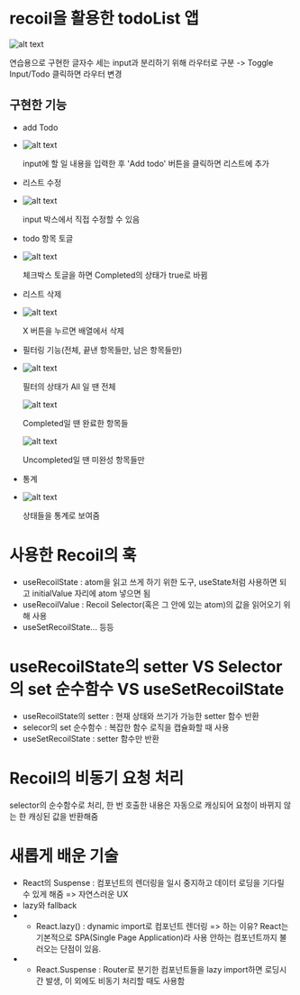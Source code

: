 # recoil을 활용한 todoList 앱

![alt text](image.png)

연습용으로 구현한 글자수 세는 input과 분리하기 위해 라우터로 구분 -> Toggle Input/Todo 클릭하면 라우터 변경

## 구현한 기능

-   add Todo
-   
    ![alt text](image-1.png)
    
    input에 할 일 내용을 입력한 후 'Add todo' 버튼을 클릭하면 리스트에 추가
    
-   리스트 수정
-   
    ![alt text](image-2.png)
    
    input 박스에서 직접 수정할 수 있음
    
-   todo 항목 토글
-   
    ![alt text](image-3.png)
    
    체크박스 토글을 하면 Completed의 상태가 true로 바뀜
    
-   리스트 삭제
-   
    ![alt text](image-4.png)
    
    X 버튼을 누르면 배열에서 삭제
    
-   필터링 기능(전체, 끝낸 항목들만, 남은 항목들만)
-   
    ![alt text](image-5.png)
    
    필터의 상태가 All 일 땐 전체
    
    ![alt text](image-6.png)
    
    Completed일 땐 완료한 항목들
    
    ![alt text](image-7.png)
    
    Uncompleted일 땐 미완성 항목들만
    
-   통계
-   
    ![alt text](image-8.png)
    
    상태들을 통계로 보여줌

# 사용한 Recoil의 훅

-   useRecoilState : atom을 읽고 쓰게 하기 위한 도구, useState처럼 사용하면 되고 initialValue 자리에 atom 넣으면 됨
-   useRecoilValue : Recoil Selector(혹은 그 안에 있는 atom)의 값을 읽어오기 위해 사용
-   useSetRecoilState... 등등

# useRecoilState의 setter VS Selector의 set 순수함수 VS useSetRecoilState

-   useRecoilState의 setter : 현재 상태와 쓰기가 가능한 setter 함수 반환
-   selecor의 set 순수함수 : 복잡한 함수 로직을 캡슐화할 때 사용
-   useSetRecoilState : setter 함수만 반환

# Recoil의 비동기 요청 처리

selector의 순수함수로 처리, 한 번 호출한 내용은 자동으로 캐싱되어 요청이 바뀌지 않는 한 캐싱된 값을 반환해줌

# 새롭게 배운 기술

-   React의 Suspense : 컴포넌트의 렌더링을 일시 중지하고 데이터 로딩을 기다릴 수 있게 해줌 => 자연스러운 UX
-   lazy와 fallback
-   -   React.lazy() : dynamic import로 컴포넌트 렌더링 => 하는 이유? React는 기본적으로 SPA(Single Page Application)라 사용 안하는 컴포넌트까지 불러오는 단점이 있음.
-   -   React.Suspense : Router로 분기한 컴포넌트들을 lazy import하면 로딩시간 발생, 이 외에도 비동기 처리할 때도 사용함
